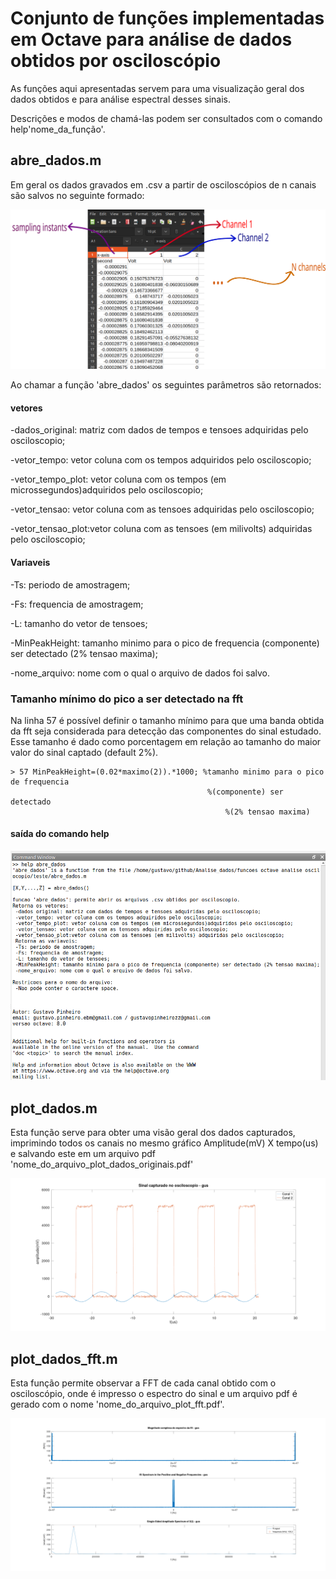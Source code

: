 # Conjunto de funções implementadas em Octave para análise de dados obtidos por osciloscópio

As funções aqui apresentadas servem para uma visualização geral dos dados obtidos e para análise espectral desses sinais.

Descrições e modos de chamá-las podem ser consultados com o comando help'nome_da_função'.

## abre_dados.m

Em geral os dados gravados em .csv a partir de osciloscópios de n canais são salvos no seguinte formado:

![Arquivo cvs - osciloscópio](https://github.com/Pinheirogustavo/Analise_dados/blob/main/funcoes%20octave%20analise%20oscilocopio/prints/table_csv.png)

Ao chamar a função 'abre_dados' os seguintes parâmetros são retornados:

#### vetores
-dados_original: matriz com dados de tempos e tensoes adquiridas pelo osciloscopio;

-vetor_tempo: vetor coluna com os tempos adquiridos pelo osciloscopio;

-vetor_tempo_plot: vetor coluna com os tempos (em microssegundos)adquiridos pelo osciloscopio;

-vetor_tensao: vetor coluna com as tensoes adquiridas pelo osciloscopio;

-vetor_tensao_plot:vetor coluna com as tensoes (em milivolts) adquiridas pelo osciloscopio;

#### Variaveis
-Ts: periodo de amostragem;

-Fs: frequencia de amostragem;

-L: tamanho do vetor de tensoes;

-MinPeakHeight: tamanho minimo para o pico de frequencia (componente) ser detectado (2% tensao maxima);

-nome_arquivo: nome com o qual o arquivo de dados foi salvo.

### Tamanho mínimo do pico a ser detectado na fft

Na linha 57 é possível definir o tamanho mínimo para que uma banda obtida da fft seja considerada para detecção das componentes do sinal estudado. Esse tamanho é dado como porcentagem em relação ao tamanho do maior valor do sinal captado (default 2%).

    > 57 MinPeakHeight=(0.02*maximo(2)).*1000; %tamanho minimo para o pico de frequencia
                                                %(componente) ser detectado
                                                    %(2% tensao maxima)

#### saída do comando help

![help abre_dados](https://github.com/Pinheirogustavo/Analise_dados/blob/main/funcoes%20octave%20analise%20oscilocopio/prints/help_abre_dados.png)

## plot_dados.m

Esta função serve para obter uma visão geral dos dados capturados, imprimindo todos os canais no mesmo gráfico Amplitude(mV) X tempo(us) e salvando este em um arquivo pdf 'nome_do_arquivo_plot_dados_originais.pdf'

![graph plot_dados](https://github.com/Pinheirogustavo/Analise_dados/blob/main/funcoes%20octave%20analise%20oscilocopio/prints/gus_plot_dados_originais.png)


## plot_dados_fft.m

Esta função permite observar a FFT de cada canal obtido com o osciloscópio, onde é impresso o espectro do sinal e um arquivo pdf é gerado com o nome 'nome_do_arquivo_plot_fft.pdf'.

![graph plot_dados_fft](https://github.com/Pinheirogustavo/Analise_dados/blob/main/funcoes%20octave%20analise%20oscilocopio/prints/gus_plot_fft.png)
